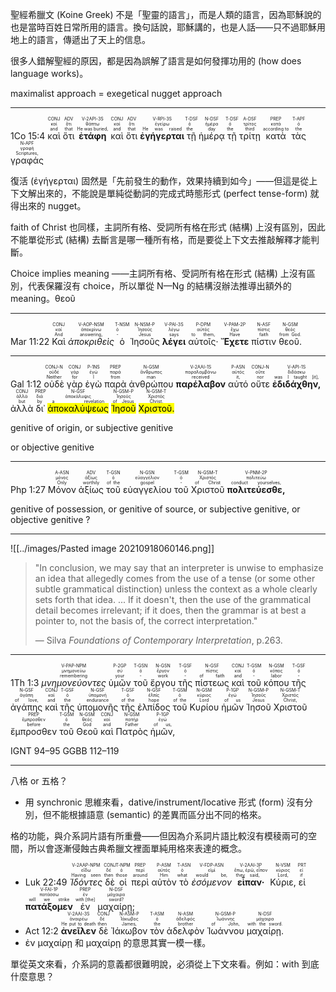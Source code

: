 聖經希臘文 (Koine Greek) 不是「聖靈的語言」，而是人類的語言，因為耶穌說的也是當時百姓日常所用的語言。換句話說，耶穌講的，也是人話——只不過耶穌用地上的語言，傳遞出了天上的信息。

很多人錯解聖經的原因，都是因為誤解了語言是如何發揮功用的 (how does language works)。

maximalist approach = exegetical nugget approach

---

<rt>1Co 15:4</rt> <RUBY><ruby><ruby>καὶ<rt>and</rt></ruby><rt>καί</rt></ruby><rt>CONJ</rt></RUBY> <RUBY><ruby><ruby>ὅτι<rt>that</rt></ruby><rt>ὅτι</rt></ruby><rt>ADV</rt></RUBY> <RUBY><ruby><ruby><strong>ἐτάφη</strong><rt>He was buried,</rt></ruby><rt>θάπτω</rt></ruby><rt>V-2API-3S</rt></RUBY> <RUBY><ruby><ruby>καὶ<rt>and</rt></ruby><rt>καί</rt></ruby><rt>CONJ</rt></RUBY> <RUBY><ruby><ruby>ὅτι<rt>that</rt></ruby><rt>ὅτι</rt></ruby><rt>ADV</rt></RUBY> <RUBY><ruby><ruby><strong>ἐγήγερται</strong><rt>He was raised</rt></ruby><rt>ἐγείρω</rt></ruby><rt>V-RPI-3S</rt></RUBY> <RUBY><ruby><ruby>τῇ<rt>the</rt></ruby><rt>ὁ</rt></ruby><rt>T-DSF</rt></RUBY> <RUBY><ruby><ruby>ἡμέρᾳ<rt>day</rt></ruby><rt>ἡμέρα</rt></ruby><rt>N-DSF</rt></RUBY> <RUBY><ruby><ruby>τῇ<rt>the</rt></ruby><rt>ὁ</rt></ruby><rt>T-DSF</rt></RUBY> <RUBY><ruby><ruby>τρίτῃ<rt>third</rt></ruby><rt>τρίτος</rt></ruby><rt>A-DSF</rt></RUBY> <RUBY><ruby><ruby>κατὰ<rt>according to</rt></ruby><rt>κατά</rt></ruby><rt>PREP</rt></RUBY> <RUBY><ruby><ruby>τὰς<rt>the</rt></ruby><rt>ὁ</rt></ruby><rt>T-APF</rt></RUBY> <RUBY><ruby><ruby>γραφάς<rt>Scriptures,</rt></ruby><rt>γραφή</rt></ruby><rt>N-APF</rt></RUBY> 

復活 (ἐγήγερται) 固然是「先前發生的動作，效果持續到如今」——但這是從上下文解出來的，不能說是單純從動詞的完成式時態形式 (perfect tense-form) 就得出來的 nugget。

faith of Christ 也同樣，主詞所有格、受詞所有格在形式 (結構) 上沒有區別，因此不能單從形式 (結構) 去斷言是哪一種所有格，而是要從上下文去推敲解釋才能判斷。

Choice implies meaning ——主詞所有格、受詞所有格在形式 (結構) 上沒有區別，代表保羅沒有 choice，所以單從 N—Ng 的結構沒辦法推導出額外的 meaning。θεοῦ 

---

<rt>Mar 11:22</rt>  <RUBY><ruby><ruby>Καὶ<rt>And</rt></ruby><rt>καί</rt></ruby><rt>CONJ</rt></RUBY>  <RUBY><ruby><ruby><em>ἀποκριθεὶς</em><rt>answering,</rt></ruby><rt>ἀποκρίνω</rt></ruby><rt>V-AOP-NSM</rt></RUBY>  <RUBY><ruby><ruby>ὁ<rt>-</rt></ruby><rt>ὁ</rt></ruby><rt>T-NSM</rt></RUBY>  <RUBY><ruby><ruby>Ἰησοῦς<rt>Jesus</rt></ruby><rt>Ἰησοῦς</rt></ruby><rt>N-NSM-P</rt></RUBY>  <RUBY><ruby><ruby><strong>λέγει</strong><rt>says</rt></ruby><rt>λέγω</rt></ruby><rt>V-PAI-3S</rt></RUBY>  <RUBY><ruby><ruby>αὐτοῖς·<rt>to them,</rt></ruby><rt>αὐτός</rt></ruby><rt>P-DPM</rt></RUBY>  <RUBY><ruby><ruby><strong>Ἔχετε</strong><rt>Have</rt></ruby><rt>ἔχω</rt></ruby><rt>V-PAM-2P</rt></RUBY>  <RUBY><ruby><ruby>πίστιν<rt>faith</rt></ruby><rt>πίστις</rt></ruby><rt>N-ASF</rt></RUBY>  <RUBY><ruby><ruby>θεοῦ.<rt>from God.</rt></ruby><rt>θεός</rt></ruby><rt>N-GSM</rt></RUBY> 


---


<rt>Gal 1:12</rt>  <RUBY><ruby><ruby>οὐδὲ<rt>Neither</rt></ruby><rt>οὐδέ</rt></ruby><rt>CONJ-N</rt></RUBY>  <RUBY><ruby><ruby>γὰρ<rt>for</rt></ruby><rt>γάρ</rt></ruby><rt>CONJ</rt></RUBY>  <RUBY><ruby><ruby>ἐγὼ<rt>I</rt></ruby><rt>ἐγώ</rt></ruby><rt>P-1NS</rt></RUBY>  <RUBY><ruby><ruby>παρὰ<rt>from</rt></ruby><rt>παρά</rt></ruby><rt>PREP</rt></RUBY>  <RUBY><ruby><ruby>ἀνθρώπου<rt>man</rt></ruby><rt>ἄνθρωπος</rt></ruby><rt>N-GSM</rt></RUBY>  <RUBY><ruby><ruby><strong>παρέλαβον</strong><rt>received</rt></ruby><rt>παραλαμβάνω</rt></ruby><rt>V-2AAI-1S</rt></RUBY>  <RUBY><ruby><ruby>αὐτό<rt>it,</rt></ruby><rt>αὐτός</rt></ruby><rt>P-ASN</rt></RUBY>  <RUBY><ruby><ruby>οὔτε<rt>nor</rt></ruby><rt>οὔτε</rt></ruby><rt>CONJ-N</rt></RUBY>  <RUBY><ruby><ruby><strong>ἐδιδάχθην,</strong><rt>was I taught [it],</rt></ruby><rt>διδάσκω</rt></ruby><rt>V-API-1S</rt></RUBY>  <RUBY><ruby><ruby>ἀλλὰ<rt>but</rt></ruby><rt>ἀλλά</rt></ruby><rt>CONJ</rt></RUBY>  <RUBY><ruby><ruby>δι᾽<rt>by</rt></ruby><rt>διά</rt></ruby><rt>PREP</rt></RUBY>  <RUBY><ruby><ruby><mark>ἀποκαλύψεως</mark><rt>a revelation</rt></ruby><rt>ἀποκάλυψις</rt></ruby><rt>N-GSF</rt></RUBY>  <RUBY><ruby><ruby><mark>Ἰησοῦ</mark><rt>of Jesus</rt></ruby><rt>Ἰησοῦς</rt></ruby><rt>N-GSM-P</rt></RUBY>  <RUBY><ruby><ruby><mark>Χριστοῦ.</mark><rt>Christ.</rt></ruby><rt>Χριστός</rt></ruby><rt>N-GSM-T</rt></RUBY> 

genitive of origin, or
subjective genitive

or
objective genitive

---

<rt>Php 1:27</rt>  <RUBY><ruby><ruby>Μόνον<rt>Only</rt></ruby><rt>μόνος</rt></ruby><rt>A-ASN</rt></RUBY>  <RUBY><ruby><ruby>ἀξίως<rt>worthily</rt></ruby><rt>ἀξίως</rt></ruby><rt>ADV</rt></RUBY>  <RUBY><ruby><ruby>τοῦ<rt>of the</rt></ruby><rt>ὁ</rt></ruby><rt>T-GSN</rt></RUBY>  <RUBY><ruby><ruby>εὐαγγελίου<rt>gospel</rt></ruby><rt>εὐαγγέλιον</rt></ruby><rt>N-GSN</rt></RUBY>  <RUBY><ruby><ruby>τοῦ<rt>-</rt></ruby><rt>ὁ</rt></ruby><rt>T-GSM</rt></RUBY>  <RUBY><ruby><ruby>Χριστοῦ<rt>of Christ</rt></ruby><rt>Χριστός</rt></ruby><rt>N-GSM-T</rt></RUBY>  <RUBY><ruby><ruby><strong>πολιτεύεσθε,</strong><rt>conduct yourselves,</rt></ruby><rt>πολιτεύω</rt></ruby><rt>V-PNM-2P</rt></RUBY>  

genitive of possession, or
genitive of source, or
subjective genitive, or
objective genitive ?


---

 ![[../images/Pasted image 20210918060146.png]]

> "In conclusion, we may say that an interpreter is unwise to emphasize an idea that allegedly comes from the use of a tense (or some other subtle grammatical distinction) unless the context as a whole clearly sets forth that idea. ... If it doesn't, then the use of the grammatical detail becomes irrelevant; if it does, then the grammar is at best a pointer to, not the basis of, the correct interpretation."  
> 
> — Silva *Foundations of Contemporary Interpretation*, p.263.


---

<rt>1Th 1:3</rt>  <RUBY><ruby><ruby><em>μνημονεύοντες</em><rt>remembering</rt></ruby><rt>μνημονεύω</rt></ruby><rt>V-PAP-NPM</rt></RUBY>  <RUBY><ruby><ruby>ὑμῶν<rt>your</rt></ruby><rt>σύ</rt></ruby><rt>P-2GP</rt></RUBY>  <RUBY><ruby><ruby>τοῦ<rt>-</rt></ruby><rt>ὁ</rt></ruby><rt>T-GSN</rt></RUBY>  <RUBY><ruby><ruby>ἔργου<rt>work</rt></ruby><rt>ἔργον</rt></ruby><rt>N-GSN</rt></RUBY>  <RUBY><ruby><ruby>τῆς<rt>-</rt></ruby><rt>ὁ</rt></ruby><rt>T-GSF</rt></RUBY>  <RUBY><ruby><ruby>πίστεως<rt>of faith</rt></ruby><rt>πίστις</rt></ruby><rt>N-GSF</rt></RUBY>  <RUBY><ruby><ruby>καὶ<rt>and</rt></ruby><rt>καί</rt></ruby><rt>CONJ</rt></RUBY>  <RUBY><ruby><ruby>τοῦ<rt>-</rt></ruby><rt>ὁ</rt></ruby><rt>T-GSM</rt></RUBY>  <RUBY><ruby><ruby>κόπου<rt>labor</rt></ruby><rt>κόπος</rt></ruby><rt>N-GSM</rt></RUBY>  <RUBY><ruby><ruby>τῆς<rt>-</rt></ruby><rt>ὁ</rt></ruby><rt>T-GSF</rt></RUBY>  <RUBY><ruby><ruby>ἀγάπης<rt>of love,</rt></ruby><rt>ἀγάπη</rt></ruby><rt>N-GSF</rt></RUBY>  <RUBY><ruby><ruby>καὶ<rt>and</rt></ruby><rt>καί</rt></ruby><rt>CONJ</rt></RUBY>  <RUBY><ruby><ruby>τῆς<rt>the</rt></ruby><rt>ὁ</rt></ruby><rt>T-GSF</rt></RUBY>  <RUBY><ruby><ruby>ὑπομονῆς<rt>endurance</rt></ruby><rt>ὑπομονή</rt></ruby><rt>N-GSF</rt></RUBY>  <RUBY><ruby><ruby>τῆς<rt>of the</rt></ruby><rt>ὁ</rt></ruby><rt>T-GSF</rt></RUBY>  <RUBY><ruby><ruby>ἐλπίδος<rt>hope</rt></ruby><rt>ἐλπίς</rt></ruby><rt>N-GSF</rt></RUBY>  <RUBY><ruby><ruby>τοῦ<rt>of the</rt></ruby><rt>ὁ</rt></ruby><rt>T-GSM</rt></RUBY>  <RUBY><ruby><ruby>Κυρίου<rt>Lord</rt></ruby><rt>κύριος</rt></ruby><rt>N-GSM</rt></RUBY>  <RUBY><ruby><ruby>ἡμῶν<rt>of us</rt></ruby><rt>ἐγώ</rt></ruby><rt>P-1GP</rt></RUBY>  <RUBY><ruby><ruby>Ἰησοῦ<rt>Jesus</rt></ruby><rt>Ἰησοῦς</rt></ruby><rt>N-GSM-P</rt></RUBY>  <RUBY><ruby><ruby>Χριστοῦ<rt>Christ,</rt></ruby><rt>Χριστός</rt></ruby><rt>N-GSM-T</rt></RUBY>  <RUBY><ruby><ruby>ἔμπροσθεν<rt>before</rt></ruby><rt>ἔμπροσθεν</rt></ruby><rt>PREP</rt></RUBY>  <RUBY><ruby><ruby>τοῦ<rt>the</rt></ruby><rt>ὁ</rt></ruby><rt>T-GSM</rt></RUBY>  <RUBY><ruby><ruby>Θεοῦ<rt>God</rt></ruby><rt>θεός</rt></ruby><rt>N-GSM</rt></RUBY>  <RUBY><ruby><ruby>καὶ<rt>and</rt></ruby><rt>καί</rt></ruby><rt>CONJ</rt></RUBY>  <RUBY><ruby><ruby>Πατρὸς<rt>Father</rt></ruby><rt>πατήρ</rt></ruby><rt>N-GSM</rt></RUBY>  <RUBY><ruby><ruby>ἡμῶν,<rt>of us,</rt></ruby><rt>ἐγώ</rt></ruby><rt>P-1GP</rt></RUBY> 

IGNT 94–95
GGBB 112–119

---


八格 or 五格？
- 用 synchronic 思維來看，dative/instrument/locative 形式 (form) 沒有分別，但不能根據語意 (semantic) 的差異而區分出不同的格來。

格的功能，與介系詞片語有所重疊——但因為介系詞片語比較沒有模稜兩可的空間，所以會逐漸侵蝕古典希臘文裡面單純用格來表達的概念。

- <rt>Luk 22:49</rt>  <RUBY><ruby><ruby><em>Ἰδόντες</em><rt>Having seen</rt></ruby><rt>εἴδω</rt></ruby><rt>V-2AAP-NPM</rt></RUBY>  <RUBY><ruby><ruby>δὲ<rt>then</rt></ruby><rt>δέ</rt></ruby><rt>CONJ</rt></RUBY>  <RUBY><ruby><ruby>οἱ<rt>those</rt></ruby><rt>ὁ</rt></ruby><rt>T-NPM</rt></RUBY>  <RUBY><ruby><ruby>περὶ<rt>around</rt></ruby><rt>περί</rt></ruby><rt>PREP</rt></RUBY>  <RUBY><ruby><ruby>αὐτὸν<rt>Him</rt></ruby><rt>αὐτός</rt></ruby><rt>P-ASM</rt></RUBY>  <RUBY><ruby><ruby>τὸ<rt>what</rt></ruby><rt>ὁ</rt></ruby><rt>T-ASN</rt></RUBY>  <RUBY><ruby><ruby><em>ἐσόμενον</em><rt>would be,</rt></ruby><rt>εἰμί</rt></ruby><rt>V-FDP-ASN</rt></RUBY>  <RUBY><ruby><ruby><strong>εἶπαν·</strong><rt>they said,</rt></ruby><rt>ἔπω, ἐρῶ, εἶπον</rt></ruby><rt>V-2AAI-3P</rt></RUBY>  <RUBY><ruby><ruby>Κύριε,<rt>Lord,</rt></ruby><rt>κύριος</rt></ruby><rt>N-VSM</rt></RUBY>  <RUBY><ruby><ruby>εἰ<rt>if</rt></ruby><rt>εἰ</rt></ruby><rt>PRT</rt></RUBY>  <RUBY><ruby><ruby><strong>πατάξομεν</strong><rt>will we strike</rt></ruby><rt>πατάσσω</rt></ruby><rt>V-FAI-1P</rt></RUBY>  <RUBY><ruby><ruby>ἐν<rt>with [the]</rt></ruby><rt>ἐν</rt></ruby><rt>PREP</rt></RUBY>  <RUBY><ruby><ruby>μαχαίρῃ;<rt>sword?</rt></ruby><rt>μάχαιρα</rt></ruby><rt>N-DSF</rt></RUBY> 
- <rt>Act 12:2</rt>  <RUBY><ruby><ruby><strong>ἀνεῖλεν</strong><rt>He put to death</rt></ruby><rt>ἀναιρέω</rt></ruby><rt>V-2AAI-3S</rt></RUBY>  <RUBY><ruby><ruby>δὲ<rt>then</rt></ruby><rt>δέ</rt></ruby><rt>CONJ</rt></RUBY>  <RUBY><ruby><ruby>Ἰάκωβον<rt>James,</rt></ruby><rt>Ἰάκωβος</rt></ruby><rt>N-ASM-P</rt></RUBY>  <RUBY><ruby><ruby>τὸν<rt>the</rt></ruby><rt>ὁ</rt></ruby><rt>T-ASM</rt></RUBY>  <RUBY><ruby><ruby>ἀδελφὸν<rt>brother</rt></ruby><rt>ἀδελφός</rt></ruby><rt>N-ASM</rt></RUBY>  <RUBY><ruby><ruby>Ἰωάννου<rt>of John,</rt></ruby><rt>Ἰωάννης</rt></ruby><rt>N-GSM-P</rt></RUBY>  <RUBY><ruby><ruby>μαχαίρῃ.<rt>with the sword.</rt></ruby><rt>μάχαιρα</rt></ruby><rt>N-DSF</rt></RUBY> 
- ἐν μαχαίρῃ 和 μαχαίρῃ 的意思其實一模一樣。

單從英文來看，介系詞的意義都很難明說，必須從上下文來看。例如：with 到底什麼意思？